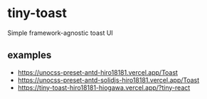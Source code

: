 # tiny-toast

Simple framework-agnostic toast UI

## examples

- https://unocss-preset-antd-hiro18181.vercel.app/Toast
- https://unocss-preset-antd-solidjs-hiro18181.vercel.app/Toast
- https://tiny-toast-hiro18181-hiogawa.vercel.app/?tiny-react
